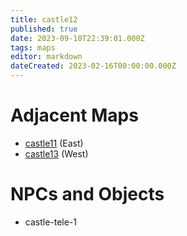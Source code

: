 ```yaml
---
title: castle12
published: true
date: 2023-09-10T22:39:01.000Z
tags: maps
editor: markdown
dateCreated: 2023-02-16T00:00:00.000Z
---
```



# Adjacent Maps
 * [castle11](/maps/castle11) (East)
 * [castle13](/maps/castle13) (West)

# NPCs and Objects
 * castle-tele-1
